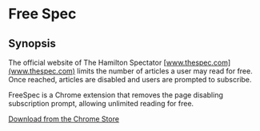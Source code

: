 # Free Spec

## Synopsis

The official website of The Hamilton Spectator [www.thespec.com](www.thespec.com) limits the number of articles a user may read for free. Once reached, articles are disabled and users are prompted to subscribe.  

FreeSpec is a Chrome extension that removes the page disabling subscription prompt, allowing unlimited reading for free. 

[Download from the Chrome Store](https://chrome.google.com/webstore/detail/freespec/hbkeepmdjiaoljhidagfhfaakhhmbjib)
